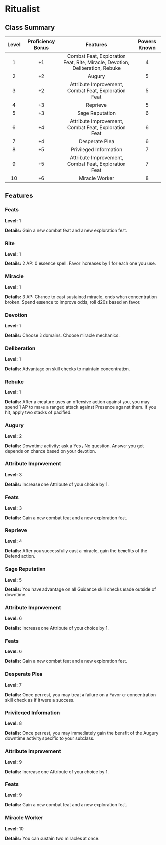 # Ritualist

## Class Summary

| Level | Proficiency Bonus |                                   Features                                   | Powers Known |
| :---: | :---------------: | :--------------------------------------------------------------------------: | :----------: |
|   1   |        +1         | Combat Feat, Exploration Feat, Rite, Miracle, Devotion, Deliberation, Rebuke |      4       |
|   2   |        +2         |                                    Augury                                    |      5       |
|   3   |        +2         |             Attribute Improvement, Combat Feat, Exploration Feat             |      5       |
|   4   |        +3         |                                   Reprieve                                   |      5       |
|   5   |        +3         |                               Sage Reputation                                |      6       |
|   6   |        +4         |             Attribute Improvement, Combat Feat, Exploration Feat             |      6       |
|   7   |        +4         |                                Desperate Plea                                |      6       |
|   8   |        +5         |                            Privileged Information                            |      7       |
|   9   |        +5         |             Attribute Improvement, Combat Feat, Exploration Feat             |      7       |
|  10   |        +6         |                                Miracle Worker                                |      8       |

## Features

### Feats

**Level:** 1

**Details:** Gain a new combat feat and a new exploration feat.

### Rite

**Level:** 1

**Details:** 2 AP: 0 essence spell. Favor increases by 1 for each one you use.

### Miracle

**Level:** 1

**Details:** 3 AP: Chance to cast sustained miracle, ends when concentration broken. Spend essence to improve odds, roll d20s based on favor.

### Devotion

**Level:** 1

**Details:** Choose 3 domains. Choose miracle mechanics.

### Deliberation

**Level:** 1

**Details:** Advantage on skill checks to maintain concentration.

### Rebuke

**Level:** 1

**Details:** After a creature uses an offensive action against you, you may spend 1 AP to make a ranged attack against Presence against them. If you hit, apply two stacks of pacified.

### Augury

**Level:** 2

**Details:** Downtime activity: ask a Yes / No question. Answer you get depends on chance based on your devotion.

### Attribute Improvement

**Level:** 3

**Details:** Increase one Attribute of your choice by 1.

### Feats

**Level:** 3

**Details:** Gain a new combat feat and a new exploration feat.

### Reprieve

**Level:** 4

**Details:** After you successfully cast a miracle, gain the benefits of the Defend action.

### Sage Reputation

**Level:** 5

**Details:** You have advantage on all Guidance skill checks made outside of downtime.

### Attribute Improvement

**Level:** 6

**Details:** Increase one Attribute of your choice by 1.

### Feats

**Level:** 6

**Details:** Gain a new combat feat and a new exploration feat.

### Desperate Plea

**Level:** 7

**Details:** Once per rest, you may treat a failure on a Favor or concentration skill check as if it were a success.

### Privileged Information

**Level:** 8

**Details:** Once per rest, you may immediately gain the benefit of the Augury downtime activity specific to your subclass.

### Attribute Improvement

**Level:** 9

**Details:** Increase one Attribute of your choice by 1.

### Feats

**Level:** 9

**Details:** Gain a new combat feat and a new exploration feat.

### Miracle Worker

**Level:** 10

**Details:** You can sustain two miracles at once.

